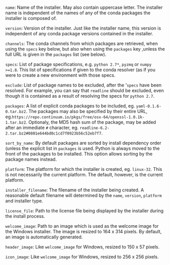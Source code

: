 
`name`:
  Name of the installer.  May also contain uppercase letter.  The installer
  name is independent of the names of any of the conda packages the installer
  is composed of.


`version`:
  Version of the installer.  Just like the installer name, this version
  is independent of any conda package versions contained in the installer.


`channels`:
  The conda channels from which packages are retrieved, when using the `specs`
  key below, but also when using the `packages` key ,unless the full URL is
  given in the `packages` list (see below).


`specs`:
  List of package specifications, e.g. `python 2.7*`, `pyzmq` or `numpy >=1.8`.
  This list of specifications if given to the conda resolver (as if you were
  to create a new environment with those specs.


`exclude`:
  List of package names to be excluded, after the '`specs` have been resolved.
  For example, you can say that `readline` should be excluded, even though it
  is contained as a result of resolving the specs for `python 2.7`.


`packages`:
  A list of explicit conda packages to be included, eg. `yaml-0.1.6-0.tar.bz2`.
  The packages may also be specified by their entire URL,
  eg.`https://repo.continuum.io/pkgs/free/osx-64/openssl-1.0.1k-1.tar.bz2`.
  Optionaly, the MD5 hash sum of the package, may be added after an immediate
  `#` character, eg. `readline-6.2-2.tar.bz2#0801e644bd0c1cd7f0923b56c52eb7f7`.


`sort_by_name`:
  By default packages are sorted by install dependency order (unless the
  explicit list in `packages` is used.  Python is always moved to the front
  of the packages to be installed.  This option allows sorting by the package
  names instead.


`platform`:
  The platform for which the installer is created, eg. `linux-32`.  This is
  not necessarily the current platform.  The default, however, is the current
  platform.


`installer_filename`:
  The filename of the installer being created.  A reasonable default filename
  will determined by the `name`, `version`, `platform` and installer type.


`license_file`:
  Path to the license file being displayed by the installer during the install
  process.


`welcome_image`:
  Path to an image which is used as the welcome image for the Windows
  installer.  The image is resized to 164 x 314 pixels.
  By default, an image is automatically generated.


`header_image`:
  Like `welcome_image` for Windows, resized to 150 x 57 pixels.


`icon_image`:
  Like `welcome_image` for Windows, resized to 256 x 256 pixels.

